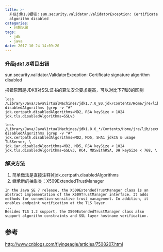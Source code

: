```yaml
---
title: >-
  升级jdk1.8报错：sun.security.validator.ValidatorException: Certificate signature
  algorithm disabled
categories:
  - 问题记录
tags:
  - jdk
  - java
date: 2017-10-24 14:09:20
---
```



### 升级jdk1.8项目出错
sun.security.validator.ValidatorException: Certificate signature algorithm disabled

报错原因是JDK8对SSL证书的算法安全要求提高，可以对比下7和8的区别
```
less /Library/Java/JavaVirtualMachines/jdk1.7.0_80.jdk/Contents/Home/jre/lib/security/java.security|grep disabledAlgorithms |grep -v "#"
jdk.certpath.disabledAlgorithms=MD2, RSA keySize < 1024
jdk.tls.disabledAlgorithms=SSLv3

less /Library/Java/JavaVirtualMachines/jdk1.8.0_*/Contents/Home/jre/lib/security/java.security|grep disabledAlgorithms |grep -v "#"
jdk.certpath.disabledAlgorithms=MD2, MD5, SHA1 jdkCA & usage TLSServer, \
jdk.jar.disabledAlgorithms=MD2, MD5, RSA keySize < 1024
jdk.tls.disabledAlgorithms=SSLv3, RC4, MD5withRSA, DH keySize < 768, \
```

### 解决方法
1. 简单做法是直接注释掉jdk.certpath.disabledAlgorithms
2. 继承新的抽象类：X509ExtendedTrustManager
```
In the Java SE 7 release, the X509ExtendedTrustManager class is an abstract implementation of the X509TrustManager interface. It adds methods for connection-sensitive trust management. In addition, it enables endpoint verification at the TLS layer.
...
Besides TLS 1.2 support, the X509ExtendedTrustManager class also support algorithm constraints and SSL layer hostname verification.

```

## 参考
http://www.cnblogs.com/flyingeagle/articles/7508207.html
